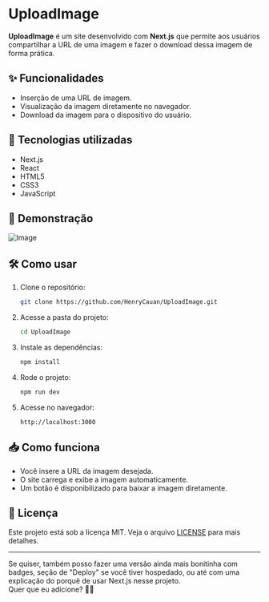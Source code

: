 
# UploadImage

**UploadImage** é um site desenvolvido com **Next.js** que permite aos usuários compartilhar a URL de uma imagem e fazer o download dessa imagem de forma prática.

## ✨ Funcionalidades

- Inserção de uma URL de imagem.
- Visualização da imagem diretamente no navegador.
- Download da imagem para o dispositivo do usuário.

## 🚀 Tecnologias utilizadas

- Next.js
- React
- HTML5
- CSS3
- JavaScript

## 📸 Demonstração

![Image](https://github.com/user-attachments/assets/2326f94c-3d04-492b-bb57-e04f36126f06)

## 🛠️ Como usar

1. Clone o repositório:
   ```bash
   git clone https://github.com/HenryCauan/UploadImage.git
   ```

2. Acesse a pasta do projeto:
   ```bash
   cd UploadImage
   ```

3. Instale as dependências:
   ```bash
   npm install
   ```

4. Rode o projeto:
   ```bash
   npm run dev
   ```

5. Acesse no navegador:
   ```
   http://localhost:3000
   ```

## 📥 Como funciona

- Você insere a URL da imagem desejada.
- O site carrega e exibe a imagem automaticamente.
- Um botão é disponibilizado para baixar a imagem diretamente.

## 📄 Licença

Este projeto está sob a licença MIT. Veja o arquivo [LICENSE](LICENSE) para mais detalhes.

---

Se quiser, também posso fazer uma versão ainda mais bonitinha com badges, seção de "Deploy" se você tiver hospedado, ou até com uma explicação do porquê de usar Next.js nesse projeto.  
Quer que eu adicione? 🚀🎨
